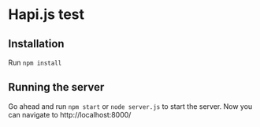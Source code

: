 # Hapi.js test

## Installation

Run `npm install`

## Running the server

Go ahead and run `npm start` or `node server.js` to start the server. 
Now you can navigate to http://localhost:8000/

